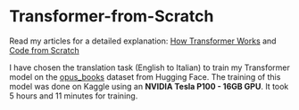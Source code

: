 # Transformer-from-Scratch
Read my articles for a detailed explanation: [How Transformer Works](https://medium.com/@sayedebad.777/mastering-transformer-detailed-insights-into-each-block-and-their-math-4221c6ee0076) and [Code from Scratch](https://medium.com/@sayedebad.777/mastering-transformer-detailed-insights-into-each-block-and-their-math-4221c6ee0076)

I have chosen the translation task (English to Italian) to train my Transformer model on the [opus_books](https://huggingface.co/datasets/Helsinki-NLP/opus_books) dataset from Hugging Face. The training of this model was done on Kaggle using an **NVIDIA Tesla P100 - 16GB GPU**. It took 5 hours and 11 minutes for training.
